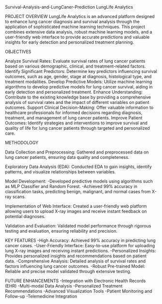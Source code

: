 Survival-Analysis-and-LungCaner-Prediction
LungLife Analytics

PROJECT OVERVIEW
LungLife Analytics is an advanced platform designed to enhance lung cancer diagnosis and survival analysis through the application of sophisticated machine learning techniques. This project combines extensive data analysis, robust machine learning models, and a user-friendly web interface to provide accurate predictions and valuable insights for early detection and personalized treatment planning.

OBJECTIVES

Analyze Survival Rates: Evaluate survival rates of lung cancer patients based on various demographic, clinical, and treatment-related factors.
Identify Significant Predictors: Determine key predictors influencing survival outcomes, such as age, gender, stage at diagnosis, histological type, and treatment modalities.
Develop Predictive Models: Utilize machine learning algorithms to develop predictive models for lung cancer survival, aiding in early detection and personalized treatment.
Enhance Understanding: Contribute to the existing knowledge base by providing a comprehensive analysis of survival rates and the impact of different variables on patient outcomes.
Support Clinical Decision-Making: Offer valuable information to healthcare professionals for informed decisions regarding diagnosis, treatment, and management of lung cancer patients.
Improve Patient Outcomes: Identify strategies and interventions to improve survival and quality of life for lung cancer patients through targeted and personalized care.

METHODOLOGY

Data Collection and Preprocessing:
Gathered and preprocessed data on lung cancer patients, ensuring data quality and completeness.

Exploratory Data Analysis (EDA):
Conducted EDA to gain insights, identify patterns, and visualize relationships between variables.

Model Development:
-Developed predictive models using algorithms such as MLP Classifier and Random Forest.
-Achieved 99% accuracy in classification tasks, predicting benign, malignant, and normal cases from X-ray scans.

Implementation of Web Interface:
Created a user-friendly web platform allowing users to upload X-ray images and receive instant feedback on potential diagnoses.

Validation and Evaluation:
Validated model performance through rigorous testing and evaluation, ensuring reliability and precision.

KEY FEATURES
-High Accuracy: Achieved 99% accuracy in predicting lung cancer cases.
-User-Friendly Interface: Easy-to-use platform for uploading lung X-ray images and receiving instant predictions.
-Personalized Insights: Provides personalized insights and recommendations based on patient data.
-Comprehensive Analysis: Detailed analysis of survival rates and factors influencing lung cancer outcomes.
-Robust Pre-trained Model: Reliable and precise model validated through extensive testing.

FUTURE ENHANCEMENTS
-Integration with Electronic Health Records (EHR)
-Multi-modal Data Analysis
-Personalized Treatment Recommendations
-Advanced Visualization Tools
-Patient Monitoring and Follow-up
-Telemedicine Integration
